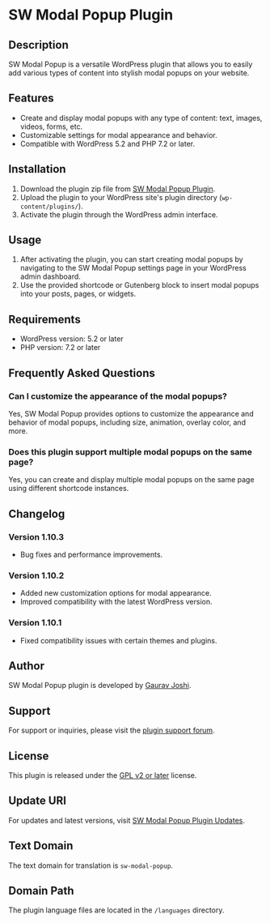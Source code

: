 # SW Modal Popup Plugin

## Description
SW Modal Popup is a versatile WordPress plugin that allows you to easily add various types of content into stylish modal popups on your website.

## Features
- Create and display modal popups with any type of content: text, images, videos, forms, etc.
- Customizable settings for modal appearance and behavior.
- Compatible with WordPress 5.2 and PHP 7.2 or later.

## Installation
1. Download the plugin zip file from [SW Modal Popup Plugin](https://statelyworld.com/plugins/sw-modal-popup/).
2. Upload the plugin to your WordPress site's plugin directory (`wp-content/plugins/`).
3. Activate the plugin through the WordPress admin interface.

## Usage
1. After activating the plugin, you can start creating modal popups by navigating to the SW Modal Popup settings page in your WordPress admin dashboard.
2. Use the provided shortcode or Gutenberg block to insert modal popups into your posts, pages, or widgets.

## Requirements
- WordPress version: 5.2 or later
- PHP version: 7.2 or later

## Frequently Asked Questions
### Can I customize the appearance of the modal popups?
Yes, SW Modal Popup provides options to customize the appearance and behavior of modal popups, including size, animation, overlay color, and more.

### Does this plugin support multiple modal popups on the same page?
Yes, you can create and display multiple modal popups on the same page using different shortcode instances.

## Changelog
### Version 1.10.3
- Bug fixes and performance improvements.

### Version 1.10.2
- Added new customization options for modal appearance.
- Improved compatibility with the latest WordPress version.

### Version 1.10.1
- Fixed compatibility issues with certain themes and plugins.

## Author
SW Modal Popup plugin is developed by [Gaurav Joshi](https://statelyworld.com/gauravj).

## Support
For support or inquiries, please visit the [plugin support forum](https://statelyworld.com/plugins/sw-modal-popup/support/).

## License
This plugin is released under the [GPL v2 or later](https://www.gnu.org/licenses/gpl-2.0.html) license.

## Update URI
For updates and latest versions, visit [SW Modal Popup Plugin Updates](https://statelyworld.com/plugins/sw-modal-popup/).

## Text Domain
The text domain for translation is `sw-modal-popup`.

## Domain Path
The plugin language files are located in the `/languages` directory.
